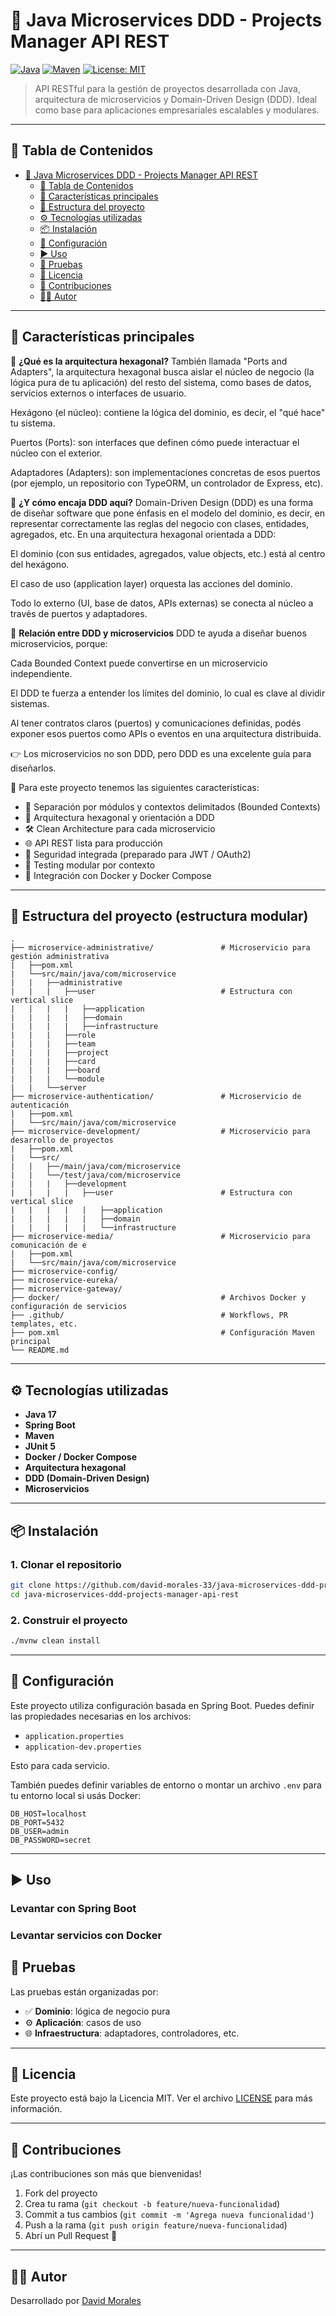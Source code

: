 # 🧱 Java Microservices DDD - Projects Manager API REST

[![Java](https://img.shields.io/badge/Java-17-blue.svg)](https://www.oracle.com/java/)
[![Maven](https://img.shields.io/badge/Maven-3.9-blue.svg)](https://maven.apache.org/)
[![License: MIT](https://img.shields.io/badge/License-MIT-yellow.svg)](LICENSE)

> API RESTful para la gestión de proyectos desarrollada con Java, arquitectura de microservicios y Domain-Driven Design (DDD). Ideal como base para aplicaciones empresariales escalables y modulares.
---

## 🧭 Tabla de Contenidos

- [🧱 Java Microservices DDD - Projects Manager API REST](#-java-microservices-ddd---projects-manager-api-rest)
  - [🧭 Tabla de Contenidos](#-tabla-de-contenidos)
  - [🚀 Características principales](#-características-principales)
  - [📁 Estructura del proyecto](#-estructura-del-proyecto)
  - [⚙️ Tecnologías utilizadas](#️-tecnologías-utilizadas)
  - [📦 Instalación](#-instalación)
  - [🔧 Configuración](#-configuración)
  - [▶️ Uso](#️-uso)
  - [🧪 Pruebas](#-pruebas)
  - [📄 Licencia](#-licencia)
  - [🤝 Contribuciones](#-contribuciones)
  - [👨‍💻 Autor](#-autor)

---

## 🚀 Características principales

🌟 **¿Qué es la arquitectura hexagonal?**
También llamada "Ports and Adapters", la arquitectura hexagonal busca aislar el núcleo de negocio (la lógica pura de tu aplicación) del resto del sistema, como bases de datos, servicios externos o interfaces de usuario.

Hexágono (el núcleo): contiene la lógica del dominio, es decir, el "qué hace" tu sistema.

Puertos (Ports): son interfaces que definen cómo puede interactuar el núcleo con el exterior.

Adaptadores (Adapters): son implementaciones concretas de esos puertos (por ejemplo, un repositorio con TypeORM, un controlador de Express, etc).

🧠 **¿Y cómo encaja DDD aquí?**
Domain-Driven Design (DDD) es una forma de diseñar software que pone énfasis en el modelo del dominio, es decir, en representar correctamente las reglas del negocio con clases, entidades, agregados, etc.
En una arquitectura hexagonal orientada a DDD:

El dominio (con sus entidades, agregados, value objects, etc.) está al centro del hexágono.

El caso de uso (application layer) orquesta las acciones del dominio.

Todo lo externo (UI, base de datos, APIs externas) se conecta al núcleo a través de puertos y adaptadores.

🔄  **Relación entre DDD y microservicios**
DDD te ayuda a diseñar buenos microservicios, porque:

Cada Bounded Context puede convertirse en un microservicio independiente.

El DDD te fuerza a entender los límites del dominio, lo cual es clave al dividir sistemas.

Al tener contratos claros (puertos) y comunicaciones definidas, podés exponer esos puertos como APIs o eventos en una arquitectura distribuida.

👉 Los microservicios no son DDD, pero DDD es una excelente guía para diseñarlos.

🎯 Para este proyecto tenemos las siguientes características:

- 🧩 Separación por módulos y contextos delimitados (Bounded Contexts)
- 📐 Arquitectura hexagonal y orientación a DDD
- 🛠️ Clean Architecture para cada microservicio
- 🌐 API REST lista para producción
- 🔐 Seguridad integrada (preparado para JWT / OAuth2)
- 🧪 Testing modular por contexto
- 🐳 Integración con Docker y Docker Compose

---

## 📁 Estructura del proyecto (estructura modular)

```text
.
├── microservice-administrative/               # Microservicio para gestión administrativa
|   ├──pom.xml
|   └──src/main/java/com/microservice
|   |   ├──administrative
|   |   |   ├──user                            # Estructura con vertical slice
|   |   |   |   ├──application
|   |   |   |   ├──domain
|   |   |   |   ├──infrastructure
|   |   |   ├──role
|   |   |   ├──team
|   |   |   ├──project
|   |   |   ├──card
|   |   |   ├──board
|   |   |   └──module
|   |   └──server
├── microservice-authentication/               # Microservicio de autenticación
|   ├──pom.xml
|   └──src/main/java/com/microservice
├── microservice-development/                  # Microservicio para desarrollo de proyectos
|   ├──pom.xml
|   └──src/
|   |   ├──/main/java/com/microservice
|   |   └──/test/java/com/microservice
|   |   |   ├──development
|   |   |   |   ├──user                        # Estructura con vertical slice
|   |   |   |   |   ├──application
|   |   |   |   |   ├──domain
|   |   |   |   |   └──infrastructure
├── microservice-media/                        # Microservicio para comunicación de e
|   ├──pom.xml
|   └──src/main/java/com/microservice
├── microservice-config/                       
├── microservice-eureka/                       
├── microservice-gateway/                      
├── docker/                                    # Archivos Docker y configuración de servicios
├── .github/                                   # Workflows, PR templates, etc.
├── pom.xml                                    # Configuración Maven principal
└── README.md
```

---

## ⚙️ Tecnologías utilizadas

- **Java 17**
- **Spring Boot**
- **Maven**
- **JUnit 5**
- **Docker / Docker Compose**
- **Arquitectura hexagonal**
- **DDD (Domain-Driven Design)**
- **Microservicios**

---

## 📦 Instalación

### 1. Clonar el repositorio

```bash
git clone https://github.com/david-morales-33/java-microservices-ddd-projects-manager-api-rest.git
cd java-microservices-ddd-projects-manager-api-rest
```

### 2. Construir el proyecto

```bash
./mvnw clean install
```

---

## 🔧 Configuración

Este proyecto utiliza configuración basada en Spring Boot. Puedes definir las propiedades necesarias en los archivos:

- `application.properties`
- `application-dev.properties`
  
Esto para cada servicio.

También puedes definir variables de entorno o montar un archivo `.env` para tu entorno local si usás Docker:

```dotenv
DB_HOST=localhost
DB_PORT=5432
DB_USER=admin
DB_PASSWORD=secret
```

---

## ▶️ Uso

### Levantar con Spring Boot


### Levantar servicios con Docker


## 🧪 Pruebas


Las pruebas están organizadas por:

- ✅ **Dominio**: lógica de negocio pura
- ⚙️ **Aplicación**: casos de uso
- 🌐 **Infraestructura**: adaptadores, controladores, etc.

---

## 📄 Licencia

Este proyecto está bajo la Licencia MIT. Ver el archivo [LICENSE](LICENSE) para más información.

---

## 🤝 Contribuciones

¡Las contribuciones son más que bienvenidas!

1. Fork del proyecto
2. Crea tu rama (`git checkout -b feature/nueva-funcionalidad`)
3. Commit a tus cambios (`git commit -m 'Agrega nueva funcionalidad'`)
4. Push a la rama (`git push origin feature/nueva-funcionalidad`)
5. Abrí un Pull Request 🚀

---

## 👨‍💻 Autor

Desarrollado por [David Morales](https://github.com/david-morales-33)

